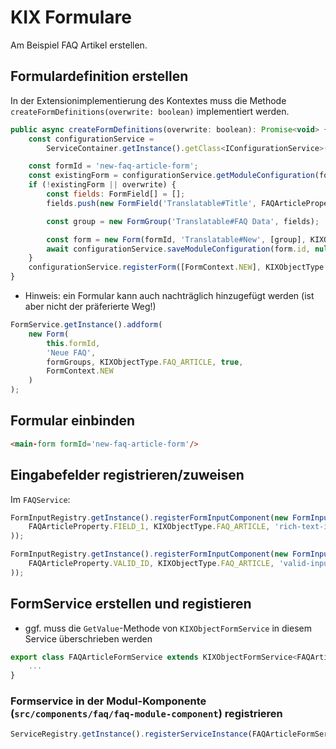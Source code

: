 # KIX Formulare

Am Beispiel FAQ Artikel erstellen.

## Formulardefinition erstellen

In der Extensionimplementierung des Kontextes muss die Methode ` createFormDefinitions(overwrite: boolean)` implementiert werden.

```javascript
public async createFormDefinitions(overwrite: boolean): Promise<void> {
    const configurationService =
        ServiceContainer.getInstance().getClass<IConfigurationService>("IConfigurationService");

    const formId = 'new-faq-article-form';
    const existingForm = configurationService.getModuleConfiguration(formId, null);
    if (!existingForm || overwrite) {
        const fields: FormField[] = [];
        fields.push(new FormField('Translatable#Title', FAQArticleProperty.TITLE, true, 'Translatable#Title'));

        const group = new FormGroup('Translatable#FAQ Data', fields);

        const form = new Form(formId, 'Translatable#New', [group], KIXObjectType.FAQ_ARTICLE);
        await configurationService.saveModuleConfiguration(form.id, null, form);
    }
    configurationService.registerForm([FormContext.NEW], KIXObjectType.FAQ_ARTICLE, formId);
}
```

- Hinweis: ein Formular kann auch nachträglich hinzugefügt werden (ist aber nicht der präferierte Weg!)

```javascript
FormService.getInstance().addform(
    new Form(
        this.formId,
        'Neue FAQ',
        formGroups, KIXObjectType.FAQ_ARTICLE, true,
        FormContext.NEW
    )
);
```

## Formular einbinden

```html
<main-form formId='new-faq-article-form'/>
```

## Eingabefelder registrieren/zuweisen
Im `FAQService`:

```javascript
FormInputRegistry.getInstance().registerFormInputComponent(new FormInputComponentDefinition(
    FAQArticleProperty.FIELD_1, KIXObjectType.FAQ_ARTICLE, 'rich-text-input', 'Symptom'
));

FormInputRegistry.getInstance().registerFormInputComponent(new FormInputComponentDefinition(
    FAQArticleProperty.VALID_ID, KIXObjectType.FAQ_ARTICLE, 'valid-input', 'Validity'
));
```

## FormService erstellen und registieren

- ggf. muss die `GetValue`-Methode von `KIXObjectFormService` in diesem Service überschrieben werden
```javascript
export class FAQArticleFormService extends KIXObjectFormService<FAQArticle> {
    ...
}
```

### Formservice in der Modul-Komponente (`src/components/faq/faq-module-component`) registrieren

```javascript
ServiceRegistry.getInstance().registerServiceInstance(FAQArticleFormService.getInstance());
```